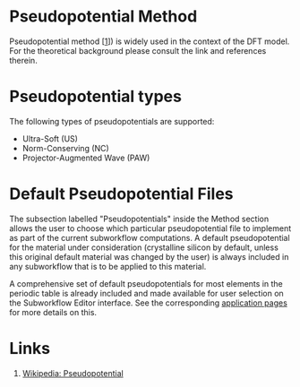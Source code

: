# Pseudopotential Method

Pseudopotential method [[1](#links)]) is widely used in the context of the DFT model. For the theoretical background please consult the link and references therein. 

# Pseudopotential types

The following types of pseudopotentials are supported: 

- Ultra-Soft (US)
- Norm-Conserving (NC) 
- Projector-Augmented Wave (PAW) 

# Default Pseudopotential Files

The subsection labelled "Pseudopotentials" inside the Method section allows the user to choose which particular pseudopotential file to implement as part of the current subworkflow computations. A default pseudopotential for the material under consideration (crystalline silicon by default, unless this original default material was changed by the user) is always included in any subworkflow that is to be applied to this material.

A comprehensive set of default pseudopotentials for most elements in the periodic table is already included and made available for user selection on the Subworkflow Editor interface. See the corresponding [application pages](/applications/overview.md) for more details on this.

# Links

1. [Wikipedia: Pseudopotential](https://en.wikipedia.org/wiki/Pseudopotential)
